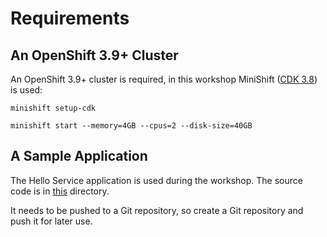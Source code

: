 # Requirements

## An OpenShift 3.9+ Cluster

An OpenShift 3.9+ cluster is required, in this workshop MiniShift ([CDK 3.8](https://developers.redhat.com/products/cdk/download)) is used:

    minishift setup-cdk
    
    minishift start --memory=4GB --cpus=2 --disk-size=40GB

## A Sample Application

The Hello Service application is used during the workshop. The source code is in [this](./application) directory. 

It needs to be pushed to a Git repository, so create a Git repository and push it for later use.

